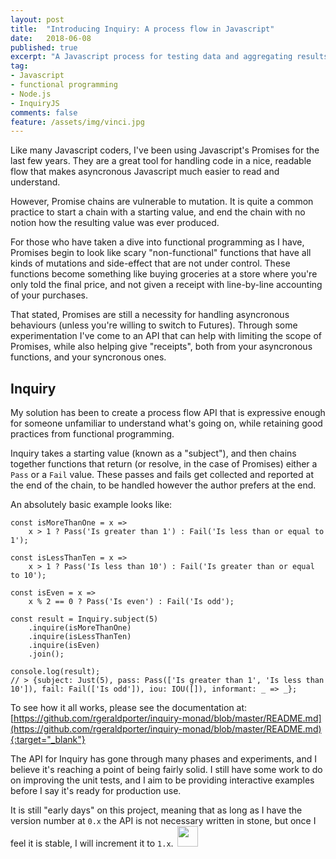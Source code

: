```yaml
---
layout: post
title:  "Introducing Inquiry: A process flow in Javascript"
date:   2018-06-08
published: true
excerpt: "A Javascript process for testing data and aggregating results."
tag:
- Javascript
- functional programming
- Node.js
- InquiryJS
comments: false
feature: /assets/img/vinci.jpg
---
```

Like many Javascript coders, I've been using Javascript's Promises for the last few years. They are a great tool for handling code in a nice, readable flow that makes asyncronous Javascript much easier to read and understand.

However, Promise chains are vulnerable to mutation. It is quite a common practice to start a chain with a starting value, and end the chain with no notion how the resulting value was ever produced.

For those who have taken a dive into functional programming as I have, Promises begin to look like scary "non-functional" functions that have all kinds of mutations and side-effect that are not under control. These functions become something like buying groceries at a store where you're only told the final price, and not given a receipt with line-by-line accounting of your purchases.

That stated, Promises are still a necessity for handling asyncronous behaviours (unless you're willing to switch to Futures). Through some experimentation I've come to an API that can help with limiting the scope of Promises, while also helping give "receipts", both from your asyncronous functions, and your syncronous ones.

## Inquiry

My solution has been to create a process flow API that is expressive enough for someone unfamiliar to understand what's going on, while retaining good practices from functional programming.

Inquiry takes a starting value (known as a "subject"), and then chains together functions that return (or resolve, in the case of Promises) either a `Pass` or a `Fail` value. These passes and fails get collected and reported at the end of the chain, to be handled however the author prefers at the end.

An absolutely basic example looks like:

```
const isMoreThanOne = x =>
    x > 1 ? Pass('Is greater than 1') : Fail('Is less than or equal to 1');

const isLessThanTen = x =>
    x > 1 ? Pass('Is less than 10') : Fail('Is greater than or equal to 10');

const isEven = x =>
    x % 2 == 0 ? Pass('Is even') : Fail('Is odd');

const result = Inquiry.subject(5)
    .inquire(isMoreThanOne)
    .inquire(isLessThanTen)
    .inquire(isEven)
    .join();

console.log(result);
// > {subject: Just(5), pass: Pass(['Is greater than 1', 'Is less than 10']), fail: Fail(['Is odd']), iou: IOU([]), informant: _ => _};
```

To see how it all works, please see the documentation at: [https://github.com/rgeraldporter/inquiry-monad/blob/master/README.md](https://github.com/rgeraldporter/inquiry-monad/blob/master/README.md){:target="_blank"}

The API for Inquiry has gone through many phases and experiments, and I believe it's reaching a point of being fairly solid. I still have some work to do on improving the unit tests, and I aim to be providing interactive examples before I say it's ready for production use.

It is still "early days" on this project, meaning that as long as I have the version number at `0.x` the API is not necessary written in stone, but once I feel it is stable, I will increment it to `1.x`.<img src="http://robporter.ca/assets/img/feather-7.svg" style="width:33px;height:33px;display:inline;padding-left:6px" />